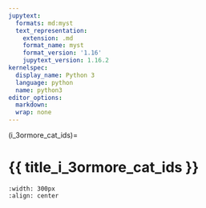 ```yaml
---
jupytext:
  formats: md:myst
  text_representation:
    extension: .md
    format_name: myst
    format_version: '1.16'
    jupytext_version: 1.16.2
kernelspec:
  display_name: Python 3
  language: python
  name: python3
editor_options: 
  markdown: 
  wrap: none
---
```

(i_3ormore_cat_ids)=

# {{ title_i_3ormore_cat_ids }}

```{figure} ../03_images/03_image_files/00_coming_soon.png
:width: 300px
:align: center
```